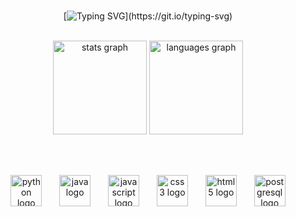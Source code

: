 

<div align="center">

<br>

[![Typing SVG](https://readme-typing-svg.herokuapp.com?font=Ubuntu+Mono&size=60&pause=1000&center=true&vCenter=true&width=1000&lines=Hello%2C+my+name+is+Cassiano!)](https://git.io/typing-svg)

<br>

<div align="center">
  <img src="https://github-readme-stats.vercel.app/api?username=cassianowalicoski01&hide_title=false&hide_rank=false&show_icons=true&include_all_commits=true&count_private=true&disable_animations=false&theme=github_dark&locale=pt-br&hide_border=false&order=1&custom_title=Minhas%20est%C3%A1tisticas:" height="150" alt="stats graph"  />
  <img src="https://github-readme-stats.vercel.app/api/top-langs?username=cassianowalicoski01&locale=pt-br&hide_title=false&layout=compact&card_width=320&langs_count=5&theme=github_dark&hide_border=false&order=2&custom_title=Linguagens%20mais%20usadas:" height="150" alt="languages graph"  />
</div>

<br><br>

<div align="center">
  <img src="https://cdn.jsdelivr.net/gh/devicons/devicon/icons/python/python-original.svg" height="50" alt="python logo"  />
  <img width="20" />
  <img src="https://cdn.jsdelivr.net/gh/devicons/devicon/icons/java/java-original.svg" height="50" alt="java logo"  />
  <img width="20" />
  <img src="https://cdn.jsdelivr.net/gh/devicons/devicon/icons/javascript/javascript-original.svg" height="50" alt="javascript logo"  />
  <img width="20" />
  <img src="https://cdn.jsdelivr.net/gh/devicons/devicon/icons/css3/css3-original.svg" height="50" alt="css3 logo"  />
  <img width="20" />
  <img src="https://cdn.jsdelivr.net/gh/devicons/devicon/icons/html5/html5-original.svg" height="50" alt="html5 logo"  />
  <img width="20" />
  <img src="https://cdn.jsdelivr.net/gh/devicons/devicon/icons/postgresql/postgresql-original.svg" height="50" alt="postgresql logo"  />
</div>

</div>
